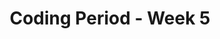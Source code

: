 ---
layout: single
permalink : /CPW5/
title:  "Coding Period - Week 5"
categories: jekyll update
toc: true
toc_label: Table of Content
sidebar:
  nav: "docs"
---
